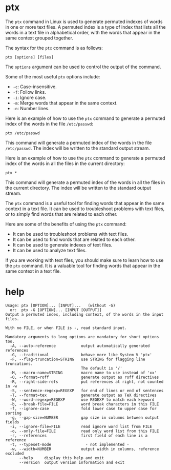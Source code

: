 # ptx

The `ptx` command in Linux is used to generate permuted indexes of words in one or more text files. A permuted index is a type of index that lists all the words in a text file in alphabetical order, with the words that appear in the same context grouped together.

The syntax for the `ptx` command is as follows:

```
ptx [options] [files]
```

The `options` argument can be used to control the output of the command.

Some of the most useful `ptx` options include:

* `-c`: Case-insensitive.
* `-f`: Follow links.
* `-i`: Ignore case.
* `-m`: Merge words that appear in the same context.
* `-n`: Number lines.

Here is an example of how to use the `ptx` command to generate a permuted index of the words in the file `/etc/passwd`:

```
ptx /etc/passwd
```

This command will generate a permuted index of the words in the file `/etc/passwd`. The index will be written to the standard output stream.

Here is an example of how to use the `ptx` command to generate a permuted index of the words in all the files in the current directory:

```
ptx *
```

This command will generate a permuted index of the words in all the files in the current directory. The index will be written to the standard output stream.

The `ptx` command is a useful tool for finding words that appear in the same context in a text file. It can be used to troubleshoot problems with text files, or to simply find words that are related to each other.

Here are some of the benefits of using the `ptx` command:

* It can be used to troubleshoot problems with text files.
* It can be used to find words that are related to each other.
* It can be used to generate indexes of text files.
* It can be used to analyze text files.

If you are working with text files, you should make sure to learn how to use the `ptx` command. It is a valuable tool for finding words that appear in the same context in a text file.



# help 

```
Usage: ptx [OPTION]... [INPUT]...   (without -G)
  or:  ptx -G [OPTION]... [INPUT [OUTPUT]]
Output a permuted index, including context, of the words in the input files.

With no FILE, or when FILE is -, read standard input.

Mandatory arguments to long options are mandatory for short options too.
  -A, --auto-reference           output automatically generated references
  -G, --traditional              behave more like System V 'ptx'
  -F, --flag-truncation=STRING   use STRING for flagging line truncations.
                                 The default is '/'
  -M, --macro-name=STRING        macro name to use instead of 'xx'
  -O, --format=roff              generate output as roff directives
  -R, --right-side-refs          put references at right, not counted in -w
  -S, --sentence-regexp=REGEXP   for end of lines or end of sentences
  -T, --format=tex               generate output as TeX directives
  -W, --word-regexp=REGEXP       use REGEXP to match each keyword
  -b, --break-file=FILE          word break characters in this FILE
  -f, --ignore-case              fold lower case to upper case for sorting
  -g, --gap-size=NUMBER          gap size in columns between output fields
  -i, --ignore-file=FILE         read ignore word list from FILE
  -o, --only-file=FILE           read only word list from this FILE
  -r, --references               first field of each line is a reference
  -t, --typeset-mode               - not implemented -
  -w, --width=NUMBER             output width in columns, reference excluded
      --help     display this help and exit
      --version  output version information and exit

```
